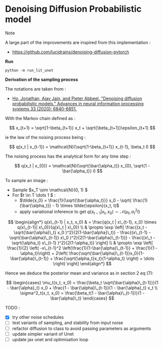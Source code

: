 # Denoising Diffusion Probabilistic model



> [!NOTE]
> A large part of the improvements are inspired from this implementation :
> - https://github.com/lucidrains/denoising-diffusion-pytorch

**Run**

```shell
python -m run_lit_unet
```

**Derivation of the sampling process**

The notations are taken from :
-  [Ho, Jonathan, Ajay Jain, and Pieter Abbeel. "Denoising diffusion probabilistic models." Advances in neural information processing systems 33 (2020): 6840-6851.](https://proceedings.neurips.cc/paper/2020/file/4c5bcfec8584af0d967f1ab10179ca4b-Paper.pdf)

With the Markov chain defined as :

$$ 
x_{t+1} = \sqrt{1-\beta_{t+1}} x_t + \sqrt{\beta_{t+1}}\epsilon_{t+1}
$$

ie the law of the noising process being :

$$
q(x_t | x_{t-1}) = \mathcal{N}(\sqrt{1-\beta_{t+1}} x_{t-1}, \beta_t I)
$$

The noising process has the analytical form for any time step :

$$
q(x_t | x_{0}) = \mathcal{N}(\sqrt{\bar{\alpha_t}} x_{0}, \sqrt{1 - \bar{\alpha_t}} I)
$$

To sample an image :
- Sample $x_T \sim \mathcal{N}(0, 1) $
- For $t \in T \dots 1 $ :
    - $\tilde{x_0} = \frac{1}{\sqrt{\bar{\alpha_t}}} x_0 - \sqrt{ \frac{1}{\bar{\alpha_t}} - 1} \times \tilde{\epsilon}(x_t, t)$
    - apply variational inference to get $q(x_{t-1} | x_t, x_0) \sim \mathcal{N} (\mu_t, \sigma^2_tI)$

$$
\begin{align*}
q(x\_{t-1} | x_t, x_0) & = \frac{q(x_t | x\_{t-1}, x_0) \times q(x\_{t-1}| x\_0)}{q(x\_t | x\_0)} \\
& \propto \exp \left[
    \frac{(x_t - \sqrt{\bar{\alpha}\_t} x_0 )^2}{2(1-\bar{\alpha}\_t)}
    - \frac{(x\_{t-1} - \sqrt{\bar{\alpha}\_{t-1}} x\_0 )^2}{2(1-\bar{\alpha}\_{t-1})}
    - \frac{(x\_t - \sqrt{\alpha_t} x\_{t-1} )^2}{2(1-\alpha_t)}
    \right] \\
& \propto \exp
    \left[
        \frac{1}{2} \left( -x\_{t-1}^2 \left(\frac{1}{1-\bar{\alpha}\_{t-1}} + \frac{1}{1 - \alpha_t}\right)
        + 2\left( \frac{\sqrt{\bar{\alpha}\_{t-1}}x_0}{1-\bar{\alpha}\_{t-1}} + \frac{\sqrt{\alpha_t}x_t}{1-\alpha_t} \right)
        + \dots
        \right)
    \right]
\end{align*}
$$

Hence we deduce the posterior mean and variance as in section 2 eq (7):

$$
\begin{cases}
\mu_t(x_t, x_0) = \frac{\beta_t \sqrt{\bar{\alpha}\_{t-1}}}{1 - \bar{\alpha}_t} x_0 + \frac{1 - \bar{\alpha}\_{t-1}}{1 - \bar{\alpha}_t} x_t \\
\sigma^2_t(x_t, x_0) = \frac{\beta_t(1 - \bar{\alpha}\_{t-1})}{1 - \bar{\alpha}\_t}
\end{cases}
$$

TODO :
- [x] try other noise schedules
- [ ] test variants of sampling, and stability from input noise
- [ ] refactor diffusion to class to avoid passing parameters as arguments
- [ ] update simpler variant of Unet
- [ ] update jax unet and optimisation loop
